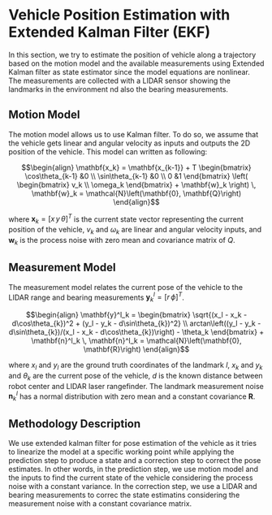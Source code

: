# Vehicle Position Estimation with Extended Kalman Filter (EKF)
In this section, we try to estimate the position of vehicle along a trajectory based on the motion model and the available measurements using Extended Kalman filter as state estimator since the model equations are nonlinear.
The measurements are collected with a LIDAR sensor showing the landmarks in the environment nd also the bearing measurements. 

## Motion Model
The motion model allows us to use Kalman filter. To do so, we assume that the vehicle gets linear and angular velocity as inputs and outputs the 2D position of the vehicle. This model can written as following:

$$\begin{align}
\mathbf{x_k} = \mathbf{x_{k-1}} + T
\begin{bmatrix}
\cos\theta_{k-1} &0 \\
\sin\theta_{k-1} &0 \\
0 &1
\end{bmatrix}
\left(
\begin{bmatrix}
v_k \\
\omega_k
\end{bmatrix} + \mathbf{w}_k
\right)
\, \mathbf{w}_k = \mathcal{N}\left(\mathbf{0}, \mathbf{Q}\right)
\end{align}$$

where $\mathbf{x}_k = \left[ x \, y \, \theta \right]^T$ is the current state vector representing the current position of the vehicle, $v_k$ and $\omega_k$ are linear and angular velocity inputs, and $\mathbf{w}_k$ is the process noise with zero mean and covariance matrix of $Q$.


## Measurement Model

The measurement model relates the current pose of the vehicle to the LIDAR range and bearing measurements $\mathbf{y}^l_k = \left[r \, \phi \right]^T$.

$$\begin{align}
\mathbf{y}^l_k =
\begin{bmatrix}
\sqrt{(x_l - x_k - d\cos\theta_{k})^2 + (y_l - y_k - d\sin\theta_{k})^2} \\
arctan\left((y_l - y_k - d\sin\theta_{k})/(x_l - x_k - d\cos\theta_{k})\right) - \theta_k
\end{bmatrix}
+
\mathbf{n}^l_k
\, \mathbf{n}^l_k = \mathcal{N}\left(\mathbf{0}, \mathbf{R}\right)
\end{align}$$

where $x_l$ and $y_l$ are the ground truth coordinates of the landmark $l$, $x_k$ and $y_k$ and $\theta_{k}$ are the current pose of the vehicle, $d$ is the known distance between robot center and LIDAR laser rangefinder.
The landmark measurement noise $\mathbf{n}^l_k$ has a normal distribution with zero mean and a constant covariance $\mathbf{R}$.

## Methodology Description
We use extended kalman filter for pose estimation of the vehicle as it tries to linearize the model at a specific working point while applying the prediction step to produce a state and a correction step to correct the pose estimates. In other words, in the prediction step, we use motion model and the inputs to find the current state of the vehicle considering the process noise with a constant variance. In the correction step, we use a LIDAR and bearing measurements to correc the state estimatins considering the measurement noise with a constant covariance matrix. 

